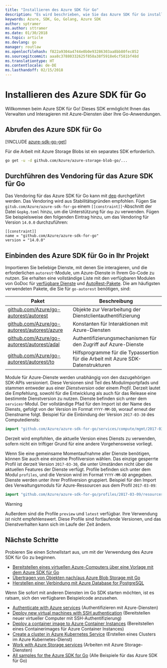 ```yaml
---
title: "Installieren des Azure SDK für Go"
description: "Es wird beschrieben, wie Sie das Azure SDK für Go installieren und konfigurieren und das Vendoring dafür durchführen."
keywords: Azure, SDK, Go, Golang, Azure SDK
author: sptramer
ms.author: sttramer
ms.date: 01/30/2018
ms.topic: article
ms.devlang: go
manager: routlaw
ms.openlocfilehash: f822a9304a4744e0b0e93286303aa8bb80fec852
ms.sourcegitcommit: aaa8c37880332625f858a38f5918e6cf581bf48d
ms.translationtype: HT
ms.contentlocale: de-DE
ms.lasthandoff: 02/15/2018
---
```

# <a name="installing-the-azure-sdk-for-go"></a>Installieren des Azure SDK für Go

Willkommen beim Azure SDK für Go! Dieses SDK ermöglicht Ihnen das Verwalten und Interagieren mit Azure-Diensten über Ihre Go-Anwendungen.

## <a name="get-the-azure-sdk-for-go"></a>Abrufen des Azure SDK für Go

[!INCLUDE [azure-sdk-go-get](includes/azure-sdk-go-get.md)]

Für die Arbeit mit Azure Storage Blobs ist ein separates SDK erforderlich.

```bash
go get -u -d github.com/Azure/azure-storage-blob-go/...
```

## <a name="vendoring-the-azure-sdk-for-go"></a>Durchführen des Vendoring für das Azure SDK für Go

Das Vendoring für das Azure SDK für Go kann mit [dep](https://github.com/golang/dep) durchgeführt werden. Das Vendoring wird aus Stabilitätsgründen empfohlen. Fügen Sie `gitub.com/Azure/azure-sdk-for-go` einem `[[constraint]]`-Abschnitt der Datei `Gopkg.toml` hinzu, um die Unterstützung für `dep` zu verwenden. Fügen Sie beispielsweise den folgenden Eintrag hinzu, um das Vendoring für Version `14.0.0` durchzuführen:

```
[[constraint]]
name = "github.com/Azure/azure-sdk-for-go"
version = "14.0.0"
```

## <a name="including-the-azure-sdk-for-go-in-your-project"></a>Einbinden des Azure SDK für Go in Ihr Projekt

Importieren Sie beliebige Dienste, mit denen Sie interagieren, und die erforderlichen `autorest`-Module, um Azure-Dienste in Ihrem Go-Code zu nutzen.
Sie erhalten eine vollständige Liste mit den verfügbaren Modulen von GoDoc für [verfügbare Dienste](https://godoc.org/github.com/Azure/azure-sdk-for-go) und [AutoRest-Pakete](https://godoc.org/github.com/Azure/go-autorest). Die am häufigsten verwendeten Pakete, die Sie für `go-autorest` benötigen, sind:

| Paket | Beschreibung |
|---------|-------------|
| [github.com/Azure/go-autorest/autorest][autorest] | Objekte zur Verarbeitung der Dienstclientauthentifizierung |
| [github.com/Azure/go-autorest/autorest/azure][autorest/azure] | Konstanten für Interaktionen mit Azure-Diensten |
| [github.com/Azure/go-autorest/autorest/adal][autorest/adal] | Authentifizierungsmechanismen für den Zugriff auf Azure-Dienste |
| [github.com/Azure/go-autorest/autorest/to][autorest/to] | Hilfsprogramme für die Typassertion für die Arbeit mit Azure SDK-Datenstrukturen |

[autorest]: https://godoc.org/github.com/Azure/go-autorest/autorest
[autorest/azure]: https://godoc.org/github.com/Azure/go-autorest/autorest/azure
[autorest/adal]: https://godoc.org/github.com/Azure/go-autorest/autorest/adal
[autorest/to]: https://godoc.org/github.com/Azure/go-autorest/autorest/to

Module für Azure-Dienste werden unabhängig von den dazugehörigen SDK-APIs versioniert. Diese Versionen sind Teil des Modulimportpfads und stammen entweder aus einer _Dienstversion_ oder einem _Profil_. Derzeit lautet die Empfehlung, sowohl für die Entwicklung als auch für das Release eine bestimmte Dienstversion zu nutzen. Dienste befinden sich unter dem `services`-Modul. Der vollständige Pfad für den Import ist der Name des Diensts, gefolgt von der Version im Format `YYYY-MM-DD`, worauf erneut der Dienstname folgt. Beispiel für die Einbindung der Version `2017-03-30` des Computediensts:

```go
import "github.com/Azure/azure-sdk-for-go/services/compute/mgmt/2017-03-30/compute"
```

Derzeit wird empfohlen, die aktuelle Version eines Diensts zu verwenden, sofern nicht ein triftiger Grund für eine andere Vorgehensweise vorliegt.

Wenn Sie eine gemeinsame Momentaufnahme aller Dienste benötigen, können Sie auch eine einzelne Profilversion wählen. Das einzige gesperrte Profil ist derzeit Version `2017-03-30`, die unter Umständen nicht über die aktuellen Features der Dienste verfügt. Profile befinden sich unter dem Modul `profiles`, und die Version wird im Format `YYYY-MM-DD` angegeben. Dienste werden unter ihrer Profilversion gruppiert. Beispiel für den Import des Verwaltungsmoduls für Azure-Ressourcen aus dem Profil `2017-03-09`:

```go
import "github.com/Azure/azure-sdk-for-go/profiles/2017-03-09/resources/mgmt/resources"
```

> [!WARNING]
> Außerdem sind die Profile `preview` und `latest` verfügbar. Ihre Verwendung ist nicht empfehlenswert. Diese Profile sind fortlaufende Versionen, und das Dienstverhalten kann sich im Laufe der Zeit ändern.

## <a name="next-steps"></a>Nächste Schritte

Probieren Sie einen Schnellstart aus, um mit der Verwendung des Azure SDK für Go zu beginnen.

* [Bereitstellen eines virtuellen Azure-Computers über eine Vorlage mit dem Azure SDK für Go](azure-sdk-go-qs-vm.md)
* [Übertragen von Objekten nach/aus Azure Blob Storage mit Go](/azure/storage/blobs/storage-quickstart-blobs-go?toc=%2fgo%2fazure%2ftoc.json)
* [Herstellen einer Verbindung mit Azure Database for PostgreSQL](/azure/postgresql/connect-go?toc=%2fgo%2fazure%2ftoc.json)

Wenn Sie sofort mit anderen Diensten im Go SDK starten möchten, ist es ratsam, sich den verfügbaren Beispielcode anzusehen.

* [Authenticate with Azure services](https://github.com/Azure-Samples/azure-sdk-for-go-samples/tree/master/iam) (Authentifizieren mit Azure-Diensten)
* [Deploy new virtual machines with SSH authentication](https://github.com/Azure-Samples/azure-sdk-for-go-samples/tree/master/compute) (Bereitstellen neuer virtueller Computer mit SSH-Authentifizierung)
* [Deploy a container image to Azure Container Instances](https://github.com/Azure-Samples/azure-sdk-for-go-samples/tree/master/containerinstance) (Bereitstellen eines Containerimages für Azure Container Instances)
* [Create a cluster in Azure Kubernetes Service](https://github.com/Azure-Samples/azure-sdk-for-go-samples/tree/master/containerservice) (Erstellen eines Clusters im Azure Kubernetes-Dienst)
* [Work with Azure Storage services](https://github.com/Azure-Samples/azure-sdk-for-go-samples/tree/master/storage) (Arbeiten mit Azure Storage-Diensten)
* [All samples for the Azure SDK for Go](https://github.com/azure-samples/azure-sdk-for-go-samples) (Alle Beispiele für das Azure SDK für Go)
